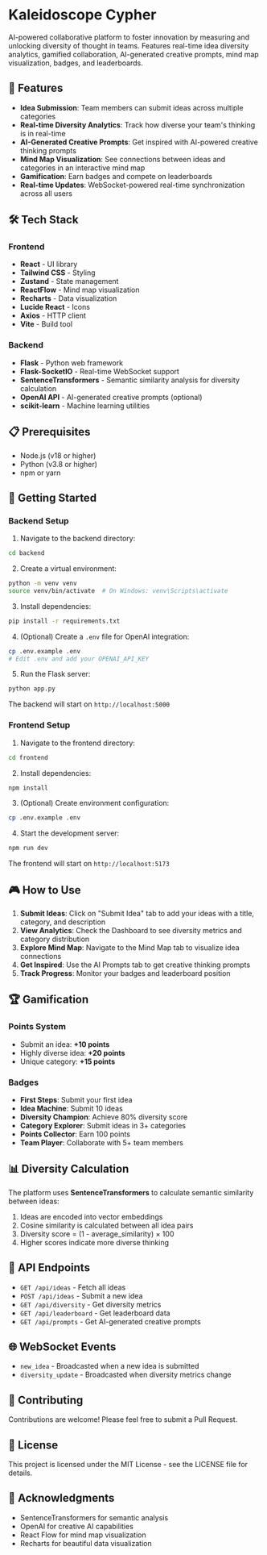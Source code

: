 # Kaleidoscope Cypher

AI-powered collaborative platform to foster innovation by measuring and unlocking diversity of thought in teams. Features real-time idea diversity analytics, gamified collaboration, AI-generated creative prompts, mind map visualization, badges, and leaderboards.

## 🌟 Features

- **Idea Submission**: Team members can submit ideas across multiple categories
- **Real-time Diversity Analytics**: Track how diverse your team's thinking is in real-time
- **AI-Generated Creative Prompts**: Get inspired with AI-powered creative thinking prompts
- **Mind Map Visualization**: See connections between ideas and categories in an interactive mind map
- **Gamification**: Earn badges and compete on leaderboards
- **Real-time Updates**: WebSocket-powered real-time synchronization across all users

## 🛠️ Tech Stack

### Frontend
- **React** - UI library
- **Tailwind CSS** - Styling
- **Zustand** - State management
- **ReactFlow** - Mind map visualization
- **Recharts** - Data visualization
- **Lucide React** - Icons
- **Axios** - HTTP client
- **Vite** - Build tool

### Backend
- **Flask** - Python web framework
- **Flask-SocketIO** - Real-time WebSocket support
- **SentenceTransformers** - Semantic similarity analysis for diversity calculation
- **OpenAI API** - AI-generated creative prompts (optional)
- **scikit-learn** - Machine learning utilities

## 📋 Prerequisites

- Node.js (v18 or higher)
- Python (v3.8 or higher)
- npm or yarn

## 🚀 Getting Started

### Backend Setup

1. Navigate to the backend directory:
```bash
cd backend
```

2. Create a virtual environment:
```bash
python -m venv venv
source venv/bin/activate  # On Windows: venv\Scripts\activate
```

3. Install dependencies:
```bash
pip install -r requirements.txt
```

4. (Optional) Create a `.env` file for OpenAI integration:
```bash
cp .env.example .env
# Edit .env and add your OPENAI_API_KEY
```

5. Run the Flask server:
```bash
python app.py
```

The backend will start on `http://localhost:5000`

### Frontend Setup

1. Navigate to the frontend directory:
```bash
cd frontend
```

2. Install dependencies:
```bash
npm install
```

3. (Optional) Create environment configuration:
```bash
cp .env.example .env
```

4. Start the development server:
```bash
npm run dev
```

The frontend will start on `http://localhost:5173`

## 🎮 How to Use

1. **Submit Ideas**: Click on "Submit Idea" tab to add your ideas with a title, category, and description
2. **View Analytics**: Check the Dashboard to see diversity metrics and category distribution
3. **Explore Mind Map**: Navigate to the Mind Map tab to visualize idea connections
4. **Get Inspired**: Use the AI Prompts tab to get creative thinking prompts
5. **Track Progress**: Monitor your badges and leaderboard position

## 🏆 Gamification

### Points System
- Submit an idea: **+10 points**
- Highly diverse idea: **+20 points**
- Unique category: **+15 points**

### Badges
- **First Steps**: Submit your first idea
- **Idea Machine**: Submit 10 ideas
- **Diversity Champion**: Achieve 80% diversity score
- **Category Explorer**: Submit ideas in 3+ categories
- **Points Collector**: Earn 100 points
- **Team Player**: Collaborate with 5+ team members

## 📊 Diversity Calculation

The platform uses **SentenceTransformers** to calculate semantic similarity between ideas:
1. Ideas are encoded into vector embeddings
2. Cosine similarity is calculated between all idea pairs
3. Diversity score = (1 - average_similarity) × 100
4. Higher scores indicate more diverse thinking

## 🔧 API Endpoints

- `GET /api/ideas` - Fetch all ideas
- `POST /api/ideas` - Submit a new idea
- `GET /api/diversity` - Get diversity metrics
- `GET /api/leaderboard` - Get leaderboard data
- `GET /api/prompts` - Get AI-generated creative prompts

## 🌐 WebSocket Events

- `new_idea` - Broadcasted when a new idea is submitted
- `diversity_update` - Broadcasted when diversity metrics change

## 🤝 Contributing

Contributions are welcome! Please feel free to submit a Pull Request.

## 📄 License

This project is licensed under the MIT License - see the LICENSE file for details.

## 🙏 Acknowledgments

- SentenceTransformers for semantic analysis
- OpenAI for creative AI capabilities
- React Flow for mind map visualization
- Recharts for beautiful data visualization
